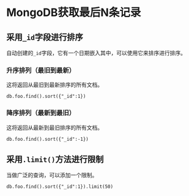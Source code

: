 ﻿# MongoDB获取最后N条记录

## 采用`_id`字段进行排序

自动创建的`_id`字段，它有一个日期嵌入其中，可以使用它来排序进行排序。

### 升序排列（最旧到最新）

这将返回从最旧到最新排序的所有文档。

```
db.foo.find().sort({"_id":1})
```

### 降序排列（最新到最旧）

这将返回从最新到最旧排序的所有文档。

```
db.foo.find().sort({"_id":-1})
```


## 采用`.limit()`方法进行限制

当做广泛的查询，可以添加一个限制。

```
db.foo.find().sort({"_id":1}).limit(50)
```


